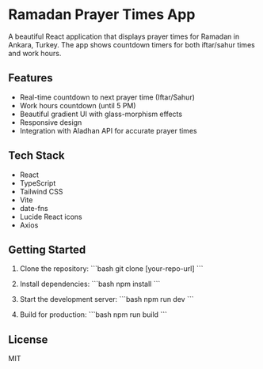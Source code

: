 # Ramadan Prayer Times App

A beautiful React application that displays prayer times for Ramadan in Ankara, Turkey. The app shows countdown timers for both iftar/sahur times and work hours.

## Features

- Real-time countdown to next prayer time (Iftar/Sahur)
- Work hours countdown (until 5 PM)
- Beautiful gradient UI with glass-morphism effects
- Responsive design
- Integration with Aladhan API for accurate prayer times

## Tech Stack

- React
- TypeScript
- Tailwind CSS
- Vite
- date-fns
- Lucide React icons
- Axios

## Getting Started

1. Clone the repository:
\`\`\`bash
git clone [your-repo-url]
\`\`\`

2. Install dependencies:
\`\`\`bash
npm install
\`\`\`

3. Start the development server:
\`\`\`bash
npm run dev
\`\`\`

4. Build for production:
\`\`\`bash
npm run build
\`\`\`

## License

MIT